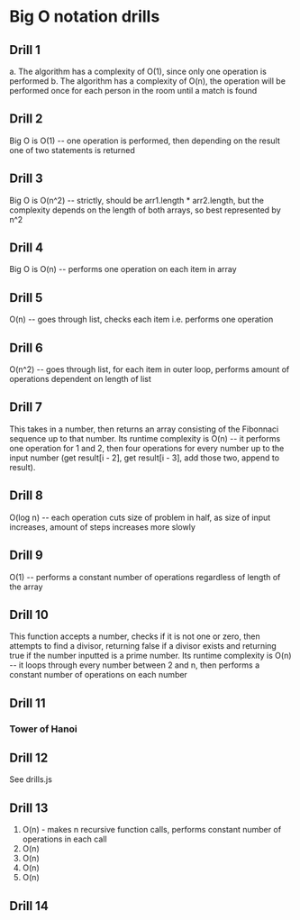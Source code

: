 # Big O notation drills

## Drill 1

a. The algorithm has a complexity of O(1), since only one operation is performed
b. The algorithm has a complexity of O(n), the operation will be performed once for each person in the room until a match is found

## Drill 2

Big O is O(1) -- one operation is performed, then depending on the result one of two statements is returned

## Drill 3

Big O is O(n^2) -- strictly, should be arr1.length * arr2.length, but the complexity depends on the length of both arrays, so best represented by n^2

## Drill 4

Big O is O(n) -- performs one operation on each item in array

## Drill 5

O(n) -- goes through list, checks each item i.e. performs one operation

## Drill 6

O(n^2) -- goes through list, for each item in outer loop, performs amount of operations dependent on length of list

## Drill 7

This takes in a number, then returns an array consisting of the Fibonnaci sequence up to that number.
Its runtime complexity is O(n) -- it performs one operation for 1 and 2, then four operations for every number up to the input number (get result[i - 2], get result[i - 3], add those two, append to result).

## Drill 8

O(log n) -- each operation cuts size of problem in half, as size of input increases, amount of steps increases more slowly

## Drill 9

O(1) -- performs a constant number of operations regardless of length of the array

## Drill 10

This function accepts a number, checks if it is not one or zero, then attempts to find a divisor, returning false if a divisor exists and returning true if the number inputted is a prime number.
Its runtime complexity is O(n) -- it loops through every number between 2 and n, then performs a constant number of operations on each number

## Drill 11

### Tower of Hanoi

## Drill 12

See drills.js

## Drill 13

1. O(n) - makes n recursive function calls, performs constant number of operations in each call
2. O(n)
3. O(n)
4. O(n)
4. O(n)

## Drill 14